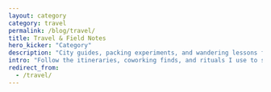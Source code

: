 ```yaml
---
layout: category
category: travel
permalink: /blog/travel/
title: Travel & Field Notes
hero_kicker: "Category"
description: "City guides, packing experiments, and wandering lessons from life between Vancouver and Asia."
intro: "Follow the itineraries, coworking finds, and rituals I use to stay grounded while moving across borders."
redirect_from:
  - /travel/
---
```

